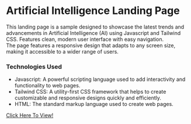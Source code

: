<h1>Artificial Intelligence Landing Page</h1>

<p>This landing page is a sample designed to showcase the latest trends and advancements in Artificial Intelligence (AI) using Javascript and Tailwind CSS. Features clean, modern user interface with easy navigation.<br>The page features a responsive design that adapts to any screen size, making it accessible to a wider range of users.</br></p>

<h3>Technologies Used</h3>
<ul><li>
Javascript: A powerful scripting language used to add interactivity and functionality to web pages.</li>
<li>Tailwind CSS: A utility-first CSS framework that helps to create customizable and responsive designs quickly and efficiently.</li>
<li>HTML: The standard markup language used to create web pages.</li>
</ul>

<a href="https://open-ai-future.netlify.app/">Click Here To View!</a>
